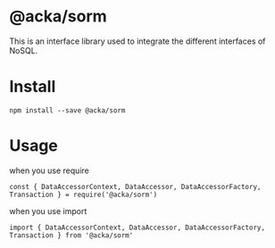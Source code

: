 # @acka/sorm
This is an interface library used to integrate the different interfaces of NoSQL.

# Install
```
npm install --save @acka/sorm
```

# Usage
when you use require
```
const { DataAccessorContext, DataAccessor, DataAccessorFactory, Transaction } = require('@acka/sorm')
```

when you use import
```
import { DataAccessorContext, DataAccessor, DataAccessorFactory, Transaction } from '@acka/sorm'
```
